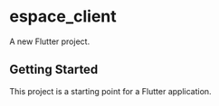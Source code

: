 # espace_client

A new Flutter project.

## Getting Started

This project is a starting point for a Flutter application.

